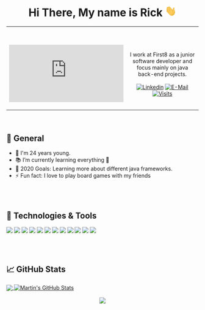 <h1 align="center">Hi There, My name is Rick <img src="https://raw.githubusercontent.com/RickvanBerlo/RickvanBerlo/master/wave.gif" width="30px"></h1>
<table width="100%"> 
  <tr>
  <td width="50%">
      
&nbsp; <br><div> [![Spotify](https://novatorem.rickvanberlo.vercel.app/api/spotify.py)](https://open.spotify.com/user/omnitenebris)</div>

  </td>
  <td width="50%">

<br><p align="center">I work at First8 as a junior software developer and focus mainly on java back-end projects.
            <br><br>
            [![Linkedin](https://img.shields.io/badge/linked-in-100?style=flat-square&logo=linkedin&logoColor=white&color=blue)](https://www.linkedin.com/in/rick-van-berlo/)
            [![E-Mail](https://img.shields.io/badge/email-reveal-2a8?style=flat-square&logo=gmail&logoColor=white)](https://mailhide.io/e/9xfzZ)
            [![Visits](https://badges.pufler.dev/visits/RickvanBerlo/Mercury?logo=GitHub&label=github%20visits&color=336699&logoColor=white&style=flat-square)](https://github.com/RickvanBerlo/Mercury)
        </p>
    </td>
</table>

<br/>

## 🔭 General

- 👴 I'm 24 years young.
- 📚 I’m currently learning everything 🤣
- 🥅 2020 Goals: Learning more about different java frameworks.
- ⚡ Fun fact: I love to play board games with my friends

<br/>
<br/>

## 🔧 Technologies & Tools
![](https://img.shields.io/badge/OS-Linux-informational?style=flat&logo=linux&logoColor=white&color=2bbc8a)
![](https://img.shields.io/badge/OS-Windows-informational?style=flat&logo=windows&logoColor=white&color=2bbc8a)
![](https://img.shields.io/badge/Editor-IntelliJ_IDEA-informational?style=flat&logo=intellij-idea&logoColor=white&color=2bbc8a)
![](https://img.shields.io/badge/Editor-VSCode-informational?style=flat&logo=visual-studio-code&logoColor=white&color=2bbc8a)
![](https://img.shields.io/badge/Code-JavaScript-informational?style=flat&logo=javascript&logoColor=white&color=2bbc8a)
![](https://img.shields.io/badge/Code-Java-informational?style=flat&logo=java&logoColor=white&color=2bbc8a)
![](https://img.shields.io/badge/Tools-React-informational?style=flat&logo=react&logoColor=white&color=2bbc8a)
![](https://img.shields.io/badge/Shell-Bash-informational?style=flat&logo=gnu-bash&logoColor=white&color=2bbc8a)
![](https://img.shields.io/badge/Tools-PostgreSQL-informational?style=flat&logo=postgresql&logoColor=white&color=2bbc8a)
![](https://img.shields.io/badge/Tools-Docker-informational?style=flat&logo=docker&logoColor=white&color=2bbc8a)
![](https://img.shields.io/badge/Tools-Kubernetes-informational?style=flat&logo=kubernetes&logoColor=white&color=2bbc8a)
![](https://img.shields.io/badge/Tools-Red_Hat_OpenShift-informational?style=flat&logo=red-hat-open-shift&logoColor=white&color=2bbc8a)

<br/>
<br/>

## &#x1f4c8; GitHub Stats

<a href="https://github.com/MartinHeinz/MartinHeinz">
  <img align="center" src="https://github-readme-stats.vercel.app/api/top-langs/?username=MartinHeinz&hide=java,html&title_color=24292e&text_color=#24292e&icon_color=2bbc8a&bg_color=1d1f21" />
</a>
<a href="https://github.com/MartinHeinz/MartinHeinz">
  <img align="center" src="https://github-readme-stats.vercel.app/api?username=MartinHeinz&show_icons=true&line_height=27&count_private=true&title_color=24292e&text_color=24292e&icon_color=24292e&bg_color=#e1e4e8" alt="Martin's GitHub Stats" />
</a>

<br/>
<br/>

<div align="center">
    <a href="https://rickvanberlo.nl/" title="Go to personal website">
        <img src="https://img.shields.io/website?label=personal_page&style=for-the-badge&url=https://rickvanberlo.nl/" width="200"/>
    </a>
</div>
